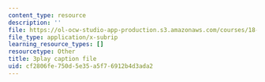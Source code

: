 ```yaml
---
content_type: resource
description: ''
file: https://ol-ocw-studio-app-production.s3.amazonaws.com/courses/18-01sc-single-variable-calculus-fall-2010/cf2806fe750d5e35a5f76912b4d3ada2_aeXp1zC6Hls.vtt
file_type: application/x-subrip
learning_resource_types: []
resourcetype: Other
title: 3play caption file
uid: cf2806fe-750d-5e35-a5f7-6912b4d3ada2
---
```

